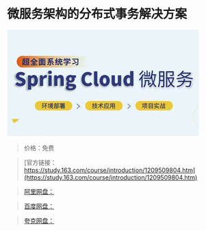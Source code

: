 # 微服务架构的分布式事务解决方案

![img](../../../assets/study163/free/de067a05be4e4e3898609c4e442deab1.jpg)

> 价格：免费

> [官方链接：https://study.163.com/course/introduction/1209509804.htm](https://study.163.com/course/introduction/1209509804.htm)

> [阿里网盘：]()

> [百度网盘：]()

> [夸克网盘：]()

